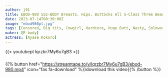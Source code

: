 ```yaml
---
author: j91
title: EBOD-980 SSS-BODY Breasts, Hips, Buttocks All S-Class Three Beauty Perfect Body Dense SEX Kokoro Ayase
date: 2023-07-14T00:30:00Z
image: "ebod980pl.jpg"
tags: [Censored, Big tits, Cowgirl, Hardcore, Huge Butt, Nasty, Solowork, Squirting]
maker: [E-body]
actress: [Ayase Kokoro]
---
```



{{< youtubepl lqrzbr7My6u7gB3 >}}
###

{{% button href="https://streamtape.to/v/lqrzbr7My6u7gB3/ebod-980.mp4" icon="fas fa-download" %}}download this video{{% /button %}}

